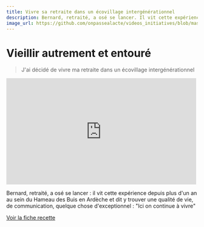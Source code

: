 ```yaml
---
title: Vivre sa retraite dans un écovillage intergénérationnel
description: Bernard, retraité, a osé se lancer. Il vit cette expérience depuis plus d'un an au sein du Hameau des Buis en Ardèche et dit y trouver une qualité de vie, de communication, quelque chose d'exceptionnel.
image_url: https://github.com/onpassealacte/videos_initiatives/blob/master/media/ecovillage_integenerationnel.jpg?raw=true
---
```


# Vieillir autrement et entouré

> J'ai décidé de vivre ma retraite dans un écovillage intergénérationnel

<iframe src="https://player.vimeo.com/video/138429001" width="500" height="281" frameborder="0" webkitallowfullscreen mozallowfullscreen allowfullscreen></iframe>

Bernard, retraité, a osé se lancer : il vit cette expérience depuis plus d'un an au sein du Hameau des Buis en Ardèche et dit y trouver une qualité de vie, de communication, quelque chose d'exceptionnel : "Ici on continue à vivre" 

[Voir la fiche recette](http://www.onpassealacte.fr/recettes_coup_de_coeur_en_savoir_plus.php?r=84223790336)

